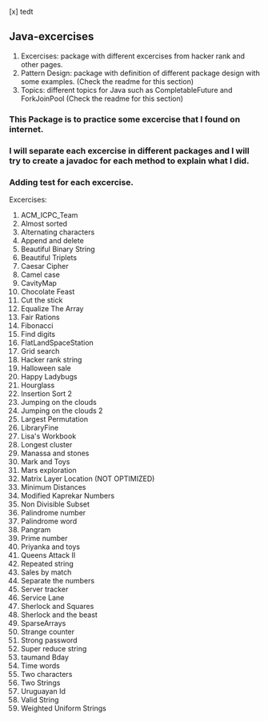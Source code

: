 [x] tedt
## Java-excercises

1. Excercises: package with different excercises from hacker rank and other pages.
2. Pattern Design: package with definition of different package design with some examples. (Check the readme for this section)
3. Topics: different topics for Java such as CompletableFuture and ForkJoinPool (Check the readme for this section)

### This Package is to practice some excercise that I found on internet.
### I will separate each excercise in different packages and I will try to create a javadoc for each method to explain what I did.
### Adding test for each excercise.
Excercises:

1. ACM_ICPC_Team
2. Almost sorted
3. Alternating characters
4. Append and delete
5. Beautiful Binary String
6. Beautiful Triplets
7. Caesar Cipher
8. Camel case
9. CavityMap
10. Chocolate Feast
11. Cut the stick
12. Equalize The Array
13. Fair Rations
14. Fibonacci
15. Find digits
16. FlatLandSpaceStation
17. Grid search
18. Hacker rank string
19. Halloween sale
20. Happy Ladybugs
21. Hourglass
22. Insertion Sort 2
23. Jumping on the clouds
24. Jumping on the clouds 2
25. Largest Permutation
26. LibraryFine
27. Lisa's Workbook
28. Longest cluster
29. Manassa and stones
30. Mark and Toys
31. Mars exploration 
32. Matrix Layer Location (NOT OPTIMIZED)
33. Minimum Distances
34. Modified Kaprekar Numbers
35. Non Divisible Subset
36. Palindrome number
37. Palindrome word
38. Pangram
39. Prime number
40. Priyanka and toys
41. Queens Attack II
42. Repeated string
43. Sales by match
44. Separate the numbers
45. Server tracker
46. Service Lane
47. Sherlock and Squares
48. Sherlock and the beast
49. SparseArrays
50. Strange counter
51. Strong password
52. Super reduce string
53. taumand Bday
54. Time words
55. Two characters
56. Two Strings
57. Uruguayan Id
58. Valid String
59. Weighted Uniform Strings
